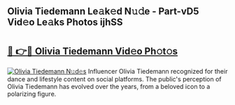 ## Olivia Tiedemann Le𝚊k𝚎d N𝚞𝚍e - Part-vD5 Vid𝚎o Le𝚊ks Photos ijhSS

# <h2><a href="http://fbeggkq.evod.top/?m=Olivia+Tiedemann">🔗 👉🔴 Olivia Tiedemann Vid𝚎o Ph𝚘t𝚘s</a></h2>

[![Olivia Tiedemann N𝚞d𝚎s](https://i.imgur.com/8V9OHl7.gif)](http://fbeggkq.evod.top/?m=Olivia+Tiedemann)
Influencer Olivia Tiedemann recognized for their dance and lifestyle content on social platforms. The public's perception of Olivia Tiedemann has evolved over the years, from a beloved icon to a polarizing figure. 
